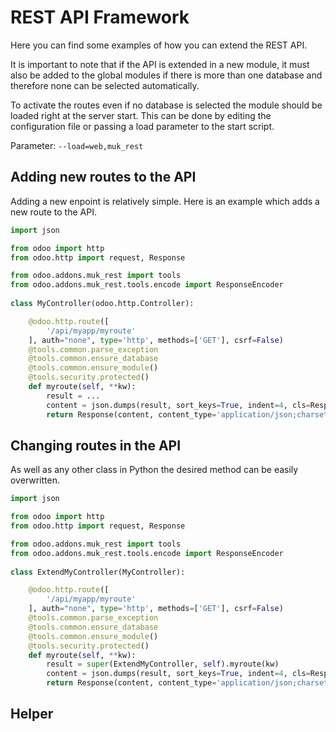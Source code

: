 # REST API Framework

Here you can find some examples of how you can extend the REST API.

It is important to note that if the API is extended in a new module, it must also be added to the global modules
if there is more than one database and therefore none can be selected automatically.

To activate the routes even if no database is selected the module should be loaded right at the server start. This
can be done by editing the configuration file or passing a load parameter to the start script.

Parameter: `--load=web,muk_rest`

## Adding new routes to the API

Adding a new enpoint is relatively simple. Here is an example which adds a new route to the API.

```python
import json

from odoo import http
from odoo.http import request, Response

from odoo.addons.muk_rest import tools
from odoo.addons.muk_rest.tools.encode import ResponseEncoder		
				
class MyController(odoo.http.Controller):

	@odoo.http.route([
	    '/api/myapp/myroute'
	], auth="none", type='http', methods=['GET'], csrf=False)
	@tools.common.parse_exception
	@tools.common.ensure_database
	@tools.common.ensure_module()
	@tools.security.protected()
	def myroute(self, **kw):
	    result = ...
	    content = json.dumps(result, sort_keys=True, indent=4, cls=ResponseEncoder)
	    return Response(content, content_type='application/json;charset=utf-8', status=200)
```

## Changing routes in the API

As well as any other class in Python the desired method can be easily overwritten.

```python
import json

from odoo import http
from odoo.http import request, Response

from odoo.addons.muk_rest import tools
from odoo.addons.muk_rest.tools.encode import ResponseEncoder		
				
class ExtendMyController(MyController):

	@odoo.http.route([
	    '/api/myapp/myroute'
	], auth="none", type='http', methods=['GET'], csrf=False)
	@tools.common.parse_exception
	@tools.common.ensure_database
	@tools.common.ensure_module()
	@tools.security.protected()
	def myroute(self, **kw):
	    result = super(ExtendMyController, self).myroute(kw)
	    content = json.dumps(result, sort_keys=True, indent=4, cls=ResponseEncoder)
	    return Response(content, content_type='application/json;charset=utf-8', status=200)
```

## Helper

